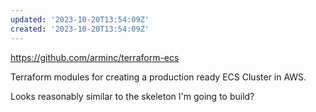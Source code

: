 ```yaml
---
updated: '2023-10-20T13:54:09Z'
created: '2023-10-20T13:54:09Z'
---
```

https://github.com/arminc/terraform-ecs

Terraform modules for creating a production ready ECS Cluster in AWS.

Looks reasonably similar to the skeleton I'm going to build?